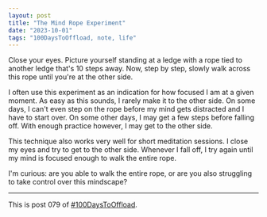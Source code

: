 ```yaml
---
layout: post
title: "The Mind Rope Experiment"
date: "2023-10-01"
tags: "100DaysToOffload, note, life"
---
```


Close your eyes. Picture yourself standing at a ledge with a rope tied to another ledge that's 10 steps away. Now, step by step, slowly walk across this rope until you're at the other side.

I often use this experiment as an indication for how focused I am at a given moment. As easy as this sounds, I rarely make it to the other side. On some days, I can't even step on the rope before my mind gets distracted and I have to start over. On some other days, I may get a few steps before falling off. With enough practice however, I may get to the other side.

This technique also works very well for short meditation sessions. I close my eyes and try to get to the other side. Whenever I fall off, I try again until my mind is focused enough to walk the entire rope.

I'm curious: are you able to walk the entire rope, or are you also struggling to take control over this mindscape?

---

This is post 079 of [#100DaysToOffload](https://100daystooffload.com/).


